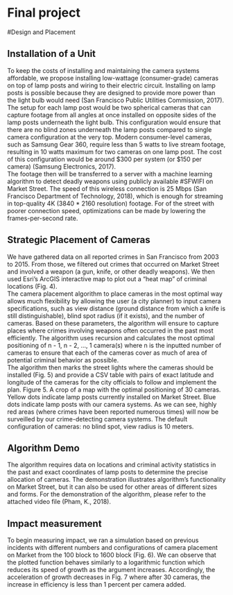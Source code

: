 # Final project

#Design and Placement
## Installation of a Unit
To keep the costs of installing and maintaining the camera systems affordable, we propose installing low-wattage (consumer-grade) cameras on top of lamp posts and wiring to their electric circuit. Installing on lamp posts is possible because they are designed to provide more power than the light bulb would need (San Francisco Public Utilities Commission, 2017). 
<br>The setup for each lamp post would be two spherical cameras that can capture footage from all angles at once installed on opposite sides of the lamp posts underneath the light bulb. This configuration would ensure that there are no blind zones underneath the lamp posts compared to single camera configuration at the very top. Modern consumer-level cameras, such as Samsung Gear 360, require less than 5 watts to live stream footage, resulting in 10 watts maximum for two cameras on one lamp post. The cost of this configuration would be around $300 per system (or $150 per camera) (Samsung Electronics, 2017). 
<br>The footage then will be transferred to a server with a machine learning algorithm to detect deadly weapons using publicly available #SFWIFI on Market Street. The speed of this wireless connection is 25 Mbps (San Francisco Department of Technology, 2018), which is enough for streaming in top-quality 4K (3840 * 2160 resolution) footage. For of the street with poorer connection speed, optimizations can be made by lowering the frames-per-second rate.

## Strategic Placement of Cameras
We have gathered data on all reported crimes in San Francisco from 2003 to 2015. From those, we filtered out crimes that occurred on Market Street and involved a weapon (a gun, knife, or other deadly weapons). We then used Esri’s ArcGIS interactive map to plot out a “heat map” of criminal locations (Fig. 4). 
<br>The camera placement algorithm to place cameras in the most optimal way allows much flexibility by allowing the user (a city planner) to input camera specifications, such as view distance (ground distance from which a knife is still distinguishable), blind spot radius (if it exists), and the number of cameras. Based on these parameters, the algorithm will ensure to capture places where crimes involving weapons often occurred in the past most efficiently. The algorithm uses recursion and calculates the most optimal positioning of n - 1, n - 2, …, 1 camera(s) where n is the inputted number of cameras to ensure that each of the cameras cover as much of area of potential criminal behavior as possible.
<br>The algorithm then marks the street lights where the cameras should be installed (Fig. 5) and provide a CSV table with pairs of exact latitude and longitude of the cameras for the city officials to follow and implement the plan.
Figure 5. A crop of a map with the optimal positioning of 30 cameras. Yellow dots indicate lamp posts currently installed on Market Street. Blue dots indicate lamp posts with our camera systems. As we can see, highly red areas (where crimes have been reported numerous times) will now be surveilled by our crime-detecting camera systems. The default configuration of cameras: no blind spot, view radius is 10 meters.

## Algorithm Demo
The algorithm requires data on locations and criminal activity statistics in the past and exact coordinates of lamp posts to determine the precise allocation of cameras. The demonstration illustrates algorithm’s functionality on Market Street, but it can also be used for other areas of different sizes and forms. For the demonstration of the algorithm, please refer to the attached video file (Pham, K., 2018).

## Impact measurement
To begin measuring impact, we ran a simulation based on previous incidents with different numbers and configurations of camera placement on Market from the 100 block to 1600 block (Fig. 6). We can observe that the plotted function behaves similarly to a logarithmic function which reduces its speed of growth as the argument increases. Accordingly, the acceleration of growth decreases in Fig. 7 where after 30 cameras, the increase in efficiency is less than 1 percent per camera added.  
